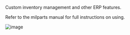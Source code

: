 Custom inventory management and other ERP features.

Refer to the milparts manual for full instructions on using.

![image](https://user-images.githubusercontent.com/35165105/175123092-f7cbe46c-90b1-4c19-9aef-65c8fcb21595.png)

